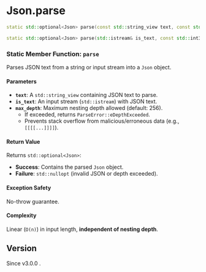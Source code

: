 # **Json.parse**

```cpp
static std::optional<Json> parse(const std::string_view text, const std::int32_t max_depth = 256) noexcept;

static std::optional<Json> parse(std::istream& is_text, const std::int32_t max_depth = 256) noexcept;
```

### Static Member Function: `parse`

Parses JSON text from a string or input stream into a `Json` object.

#### Parameters
- **`text`**: A `std::string_view` containing JSON text to parse.
- **`is_text`**: An input stream (`std::istream`) with JSON text.
- **`max_depth`**: Maximum nesting depth allowed (default: 256).
  - If exceeded, returns `ParseError::eDepthExceeded`.
  - Prevents stack overflow from malicious/erroneous data (e.g., `[[[[...]]]]`).

#### Return Value
Returns `std::optional<Json>`:
- **Success**: Contains the parsed `Json` object.
- **Failure**: `std::nullopt` (invalid JSON or depth exceeded).

#### Exception Safety
No-throw guarantee.

#### Complexity
Linear (`O(n)`) in input length, **independent of nesting depth**.


## Version

Since v3.0.0 .
